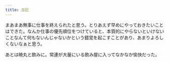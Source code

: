 ```yaml
---
title: 日記
---
```


まあまあ無事に仕事を終えられたと思う。とりあえず早めにやっておきたいことはできた。なんか仕事の優先順位をつけていると、本質的にやらないといけないことなんて何もないんじゃないかという錯覚を起こすことがあり、あまりよろしくないなぁと思う。

あとは暁丸と飲みに。常連が大量にいる飲み屋に入ってなかなか愉快だった。